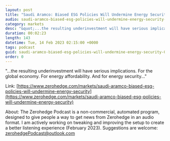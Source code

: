 ```yaml
---
layout: post
title: "Saudi Aramco: Biased ESG Policies Will Undermine Energy Security"
audio: saudi-aramco-biased-esg-policies-will-undermine-energy-security-0
category: markets
desc: "&quot;...the resulting underinvestment will have serious implications. For the global economy. For energy affordability. And for energy security...&quot;"
duration: 00:02:23
length: 143
datetime: Tue, 14 Feb 2023 02:15:00 +0000
tags: podcast
guid: saudi-aramco-biased-esg-policies-will-undermine-energy-security-0
order: 0
---
```

&quot;...the resulting underinvestment will have serious implications. For the global economy. For energy affordability. And for energy security...&quot;

Link: [https://www.zerohedge.com/markets/saudi-aramco-biased-esg-policies-will-undermine-energy-security](https://www.zerohedge.com/markets/saudi-aramco-biased-esg-policies-will-undermine-energy-security)

About: The Zerohedge Podcast is a non-commercial, automated program, designed to give people a way to get news from Zerohedge in an audio format.  I am actively working on tweaking and improving the setup to create a better listening experience (February 2023).  Suggestions are welcome: [zerohedgePodcast@outlook.com](mailto:zerohedgePodcast@outlook.com)
